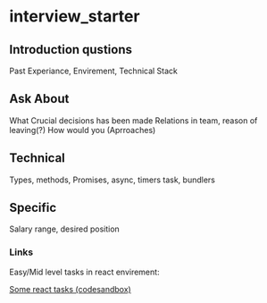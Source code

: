 # interview_starter

## Introduction qustions

Past Experiance, Envirement, Technical Stack

## Ask About

What Crucial decisions has been made
Relations in team, reason of leaving(?)
How would you (Aprroaches)

## Technical

Types, methods, Promises, async, timers task, bundlers

## Specific

Salary range, desired position

### Links

Easy/Mid level tasks in react envirement: 

[Some react tasks (codesandbox)](https://codesandbox.io/p/sandbox/react-3-tasks-se1-interview-tcbu49?file=%2Fsrc%2FApp.js%3A11%2C15)
